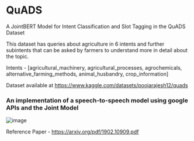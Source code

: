 # QuADS
A JointBERT Model for Intent Classification and Slot Tagging in the QuADS Dataset

This dataset has queries about agriculture in 6 intents and further subintents that can be asked by farmers to understand more in detail about the topic.

Intents - [agricultural_machinery, agricultural_processes, agrochemicals, alternative_farming_methods, animal_husbandry, crop_information] 

Dataset available at https://www.kaggle.com/datasets/poojarajesh12/quads

### An implementation of a speech-to-speech model using google APIs and the Joint Model

![image](https://user-images.githubusercontent.com/72127836/188273133-d750300c-a3cf-4d78-9eac-1f5b4149ad73.png)

Reference Paper - https://arxiv.org/pdf/1902.10909.pdf

